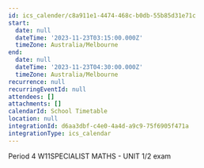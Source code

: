```yaml
---
id: ics_calender/c8a911e1-4474-468c-b0db-55b85d31e71c
start:
  date: null
  dateTime: '2023-11-23T03:15:00.000Z'
  timeZone: Australia/Melbourne
end:
  date: null
  dateTime: '2023-11-23T04:30:00.000Z'
  timeZone: Australia/Melbourne
recurrence: null
recurringEventId: null
attendees: []
attachments: []
calendarId: School Timetable
location: null
integrationId: d6aa3dbf-c4e0-4a4d-a9c9-75f6905f471a
integrationType: ics_calendar
---
```

Period 4
W11SPECIALIST MATHS - UNIT 1/2 exam
